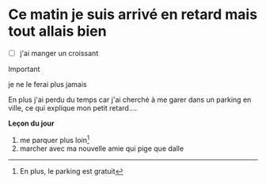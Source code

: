 # Ce matin je suis arrivé en retard mais tout allais bien
- [ ]   j'ai manger un croissant
> [!IMPORTANT]
> je ne le ferai plus jamais

En plus j'ai perdu du temps car j'ai cherché à me garer dans un parking en ville, ce qui explique mon petit retard....

**Leçon du jour**
1. me parquer plus loin[^1]
1. marcher avec ma nouvelle amie qui pige que dalle

[^1]: En plus, le parking est gratuit
